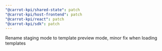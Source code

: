 ```yaml
---
"@carrot-kpi/shared-state": patch
"@carrot-kpi/host-frontend": patch
"@carrot-kpi/react": patch
"@carrot-kpi/sdk": patch
---
```


Rename staging mode to template preview mode, minor fix when loading templates
